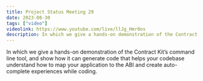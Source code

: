 ```yaml
---
title: Project Status Meeting 29
date: 2023-08-30
tags: ["video"]
videolink: https://www.youtube.com/live/llJg_Hmr0os
description: In which we give a hands-on demonstration of the Contract Kit’s command line tool, and show how it can generate code that helps your codebase understand how to map your application to the ABI and create auto-complete experiences while coding.
---
```


In which we give a hands-on demonstration of the Contract Kit’s command line tool, and show how it can generate code that helps your codebase understand how to map your application to the ABI and create auto-complete experiences while coding.
